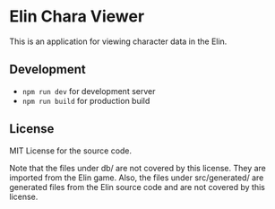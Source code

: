 # Elin Chara Viewer

This is an application for viewing character data in the Elin.

## Development

* `npm run dev` for development server
* `npm run build` for production build

## License

MIT License for the source code.

Note that the files under db/ are not covered by this license. They are imported from the Elin game.
Also, the files under src/generated/ are generated files from the Elin source code and are not covered by this license.
